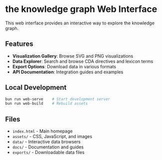 # the knowledge graph Web Interface

This web interface provides an interactive way to explore the knowledge graph.

## Features

- **Visualization Gallery**: Browse SVG and PNG visualizations
- **Data Explorer**: Search and browse CDA directives and lexicon terms
- **Export Options**: Download data in various formats
- **API Documentation**: Integration guides and examples

## Local Development

```bash
bun run web-serve    # Start development server
bun run web-build    # Rebuild assets
```

## Files

- `index.html` - Main homepage
- `assets/` - CSS, JavaScript, and images
- `data/` - Interactive data browsers
- `docs/` - Documentation and guides
- `exports/` - Downloadable data files
